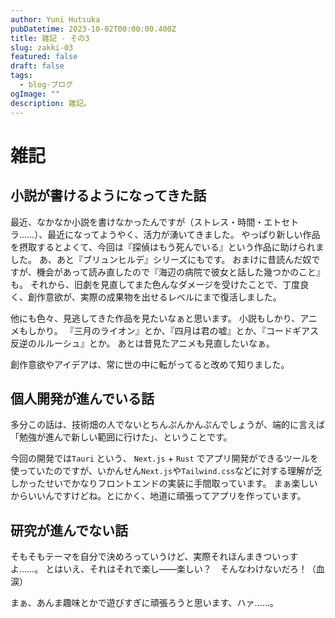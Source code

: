 ```yaml
---
author: Yuni Hutsuka
pubDatetime: 2023-10-02T00:00:00.400Z
title: 雑記 - その3
slug: zakki-03
featured: false
draft: false
tags:
  - blog-ブログ
ogImage: ""
description: 雑記。
---
```


# 雑記

## 小説が書けるようになってきた話

最近、なかなか小説を書けなかったんですが（ストレス・時間・エトセトラ……）、最近になってようやく、活力が湧いてきました。
やっぱり新しい作品を摂取するとよくて、今回は『探偵はもう死んでいる』という作品に助けられました。
あ、あと『ブリュンヒルデ』シリーズにもです。
おまけに昔読んだ奴ですが、機会があって読み直したので『海辺の病院で彼女と話した幾つかのこと』も。
それから、旧劇を見直してまた色んなダメージを受けたことで、丁度良く、創作意欲が、実際の成果物を出せるレベルにまで復活しました。

他にも色々、見逃してきた作品を見たいなぁと思います。
小説もしかり、アニメもしかり。
『三月のライオン』とか、『四月は君の嘘』とか、『コードギアス反逆のルルーシュ』とか。
あとは昔見たアニメも見直したいなぁ。

創作意欲やアイデアは、常に世の中に転がってると改めて知りました。

## 個人開発が進んでいる話

多分この話は、技術畑の人でないとちんぷんかんぷんでしょうが、端的に言えば「勉強が進んで新しい範囲に行けた」、ということです。

今回の開発では`Tauri` という、 `Next.js` + `Rust` でアプリ開発ができるツールを使っていたのですが、いかんせん`Next.js`や`Tailwind.css`などに対する理解が乏しかったせいでかなりフロントエンドの実装に手間取っています。
まぁ楽しいからいいんですけどね。とにかく、地道に頑張ってアプリを作っています。

## 研究が進んでない話

そもそもテーマを自分で決めろっていうけど、実際それほんまきついっすよ……。
とはいえ、それはそれで楽し――楽しい？　そんなわけないだろ！（血涙）

まぁ、あんま趣味とかで遊びすぎに頑張ろうと思います、ハァ……。
